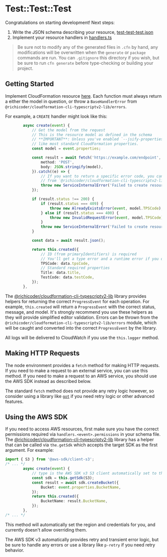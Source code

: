# Test::Test::Test

Congratulations on starting development! Next steps:

1. Write the JSON schema describing your resource, [test-test-test.json](./test-test-test.json)
2. Implement your resource handlers in [handlers.ts](./test-test-test/handlers.ts)

> Be sure not to modify any of the generated files in `.cfn` by hand, any modifications will be overwritten when the `generate` or `package` commands are run. You can `.gitignore` this directory if you wish, but be sure to run `cfn generate` before type-checking or building your project.

## Getting Started

Implement CloudFormation resource [here](./test-test-test/handlers.ts). Each function must always return a either the model in question, or throw a `BaseHandlerError` from `@richicoder/cloudformation-cli-typescriptv2-lib/errors`.

For example, a `CREATE` handler might look like this:

```typescript
        async create(event) {
            // Get the model from the request
            // This is the resource model as defined in the schema
            // **IMPORTANT**: Unless you've enabled `--jsify-properties`, this will be PascalCase
            // like most standard CloudFormation properties.
            const model = event.properties;

            const result = await fetch('https://example.com/endpoint', {
                method: 'POST',
                body: JSON.stringify(model),
            }).catch((e) => {
                // If you want to return a specific error code, you can throw a one of the errors
                // from `@richicoder/cloudformation-cli-typescriptv2-lib/errors`.
                throw new ServiceInternalError('Failed to create resource', e);
            });

            if (result.status !== 200) {
                if (result.status === 409) {
                    throw new AlreadyExistsError(event, model.TPSCode);
                } else if (result.status === 400) {
                    throw new InvalidRequestError(event, model.TPSCode);
                }
                throw new ServiceInternalError('Failed to create resource: ' + result.statusText);
            }

            const data = await result.json();

            return this.created({
                // ID (from primaryIdentifiers) is required
                // You'll get a type error and a runtime error if you don't provide it
                TPSCode: data.tpsCode,
                // Standard required properties
                Title: data.title,
                TestCode: data.testCode,
            });
        },
```

The [@richicoder/cloudformation-cli-typescriptv2-lib](https://github.com/richicoder1/cloudformation-cli-typescriptv2-plugin) library provides helpers for returning the correct `ProgressEvent` for each operation. For example, `this.created` will return a `ProgressEvent` with the correct status, message, and model. It's strongly recommend you use these helpers as they will provide simplified editor validation. Errors can be thrown from the `@richicoder/cloudformation-cli-typescriptv2-lib/errors` module, which will be caught and converted into the correct `ProgressEvent` by the library.

All logs will be delivered to CloudWatch if you use the `this.logger` method.

## Making HTTP Requests

The node environment provides a `fetch` method for making HTTP requests. If you need to make a request to an external service, you can use this method. If you need to make a request to an AWS service, you should use the AWS SDK instead as described below.

The standard `fetch` method does not provide any retry logic however, so consider using a library like [`got`](https://www.npmjs.com/package/got) if you need retry logic or other advanced features.

## Using the AWS SDK

If you need to access AWS resources, first make sure you have the correct permissions required via `handlers.<event>.permissions` in your schema file. The [@richicoder/cloudformation-cli-typescriptv2-lib](https://github.com/richicoder1/cloudformation-cli-typescriptv2-plugin) library has a helper that can be called via `the.getSdk` which accepts the target SDK as the first argument. For example:

```typescript
import { S3 } from '@aws-sdk/client-s3';
/* ... */
        async create(event) {
            // type is the AWS SDK v3 S3 client automatically set to the current region and credentials
            const sdk = this.getSdk(S3);
            const result = await sdk.createBucket({
                Bucket: event.properties.BucketName,
            });
            return this.created({
                BucketName: result.BucketName,
            });
        },
/* ... */
```

This method will automatically set the region and credentials for you, and currently doesn't allow overriding them.

The AWS SDK v3 automatically provides retry and transient error logic, but be sure to handle any errors or use a library like `p-retry` if you need retry behavior.
